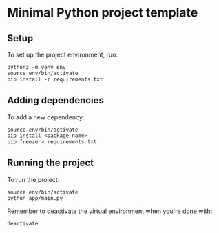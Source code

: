 # Minimal Python project template
## Setup
To set up the project environment, run:
```
python3 -m venv env
source env/bin/activate
pip install -r requirements.txt
```
## Adding dependencies
To add a new dependency:
```
source env/bin/activate
pip install <package-name>
pip freeze > requirements.txt
```
## Running the project
To run the project:
```
source env/bin/activate
python app/main.py
```
Remember to deactivate the virtual environment when you're done with:
```
deactivate
```
